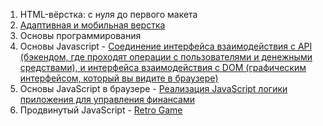1. HTML-вёрстка: с нуля до первого макета
2. [Адаптивная и мобильная верстка](https://github.com/VMoiseev/MQ/blob/main/README.md)
3. Основы программирования
4. Основы Javascript - [Соединение интерфейса взаимодействия с АPI (бэкендом, где проходят операции с пользователями и денежными средствами), и интерфейса взаимодействия с DOM (графическим интерфейсом, который вы видите в браузере)](https://github.com/netology-code/bjs-diplom)
5. Основы JavaScript в браузере  -  [Реализация JavaScript логики приложения для управления финансами](https://github.com/VMoiseev/bhj-diplom)
6. Продвинутый JavaScript  -  [Retro Game](https://github.com/VMoiseev/js-advanced-diploma_)

